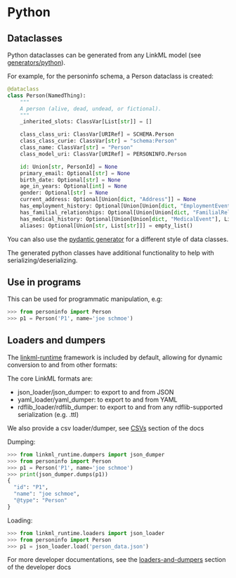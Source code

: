 # Python

## Dataclasses

Python dataclasses can be generated from any LinkML model (see [generators/python](/generators/python)).

For example, for the personinfo schema, a Person dataclass is created:

```python
@dataclass
class Person(NamedThing):
    """
    A person (alive, dead, undead, or fictional).
    """
    _inherited_slots: ClassVar[List[str]] = []

    class_class_uri: ClassVar[URIRef] = SCHEMA.Person
    class_class_curie: ClassVar[str] = "schema:Person"
    class_name: ClassVar[str] = "Person"
    class_model_uri: ClassVar[URIRef] = PERSONINFO.Person

    id: Union[str, PersonId] = None
    primary_email: Optional[str] = None
    birth_date: Optional[str] = None
    age_in_years: Optional[int] = None
    gender: Optional[str] = None
    current_address: Optional[Union[dict, "Address"]] = None
    has_employment_history: Optional[Union[Union[dict, "EmploymentEvent"], List[Union[dict, "EmploymentEvent"]]]] = empty_list()
    has_familial_relationships: Optional[Union[Union[dict, "FamilialRelationship"], List[Union[dict, "FamilialRelationship"]]]] = empty_list()
    has_medical_history: Optional[Union[Union[dict, "MedicalEvent"], List[Union[dict, "MedicalEvent"]]]] = empty_list()
    aliases: Optional[Union[str, List[str]]] = empty_list()
```

You can also use the [pydantic generator](../generators/pydantic) for a different style of data classes.

The generated python classes have additional functionality to help with serializing/deserializing.

## Use in programs

This can be used for programmatic manipulation, e.g:

```python
>>> from personinfo import Person
>>> p1 = Person('P1', name='joe schmoe')
```

## Loaders and dumpers

The [linkml-runtime](https://github.com/linkml/linkml-runtime) framework is included by default, allowing for dynamic conversion to and from other formats:

The core LinkML formats are:

* json_loader/json_dumper: to export to and from JSON
* yaml_loader/yaml_dumper: to export to and from YAML
* rdflib_loader/rdflib_dumper: to export to and from any rdflib-supported serialization (e.g. .ttl)

We also provide a csv loader/dumper, see [CSVs](csvs) section of the docs

Dumping:

```python
>>> from linkml_runtime.dumpers import json_dumper
>>> from personinfo import Person
>>> p1 = Person('P1', name='joe schmoe')
>>> print(json_dumper.dumps(p1))
{
  "id": "P1",
  "name": "joe schmoe",
  "@type": "Person"
}
```

Loading:

```python
>>> from linkml_runtime.loaders import json_loader
>>> from personinfo import Person
>>> p1 = json_loader.load('person_data.json')
```

For more developer documentations, see the [loaders-and-dumpers](/developers/loaders-and-dumpers) section of the developer docs

